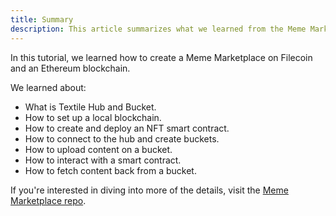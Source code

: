 ```yaml
---
title: Summary
description: This article summarizes what we learned from the Meme Marketplace tutorial.
---
```


In this tutorial, we learned how to create a Meme Marketplace on Filecoin and an Ethereum blockchain.

We learned about:

- What is Textile Hub and Bucket.
- How to set up a local blockchain.
- How to create and deploy an NFT smart contract.
- How to connect to the hub and create buckets.
- How to upload content on a bucket.
- How to interact with a smart contract.
- How to fetch content back from a bucket.

If you're interested in diving into more of the details, visit the [Meme Marketplace repo](https://github.com/filecoin-shipyard/meme-marketplace).
